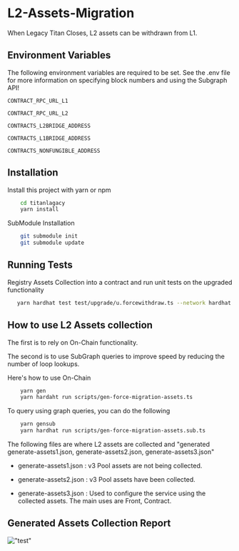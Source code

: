 # L2-Assets-Migration

When Legacy Titan Closes, L2 assets can be withdrawn from L1.

## Environment Variables

The following environment variables are required to be set. See the .env file for more information on specifying block numbers and using the Subgraph API!

`CONTRACT_RPC_URL_L1` 

`CONTRACT_RPC_URL_L2` 

`CONTRACTS_L2BRIDGE_ADDRESS`

`CONTRACTS_L1BRIDGE_ADDRESS`

`CONTRACTS_NONFUNGIBLE_ADDRESS`

## Installation

Install this project with yarn or npm

```bash
    cd titanlagacy
    yarn install 
```
SubModule Installation
```bash
    git submodule init
    git submodule update
```

## Running Tests  
Registry Assets Collection into a contract and run unit tests on the upgraded functionality

```bash 
   yarn hardhat test test/upgrade/u.forcewithdraw.ts --network hardhat
```
    
## How to use L2 Assets collection

The first is to rely on On-Chain functionality.

The second is to use SubGraph queries to improve speed by reducing the number of loop lookups.

Here's how to use On-Chain
```bash
    yarn gen
    yarn hardaht run scripts/gen-force-migration-assets.ts
```

To query using graph queries, you can do the following 
```bash
    yarn gensub
    yarn hardhat run scripts/gen-force-migration-assets.sub.ts
```
The following files are where L2 assets are collected and "generated 
generate-assets1.json, generate-assets2.json, generate-assets3.json"

- generate-assets1.json : v3 Pool assets are not being collected. 

- generate-assets2.json : v3 Pool assets have been collected.

- generate-assets3.json : Used to configure the service using the collected assets.  The main uses are Front, Contract. 


## Generated Assets Collection Report
!["test"](https://github.com/tokamak-network/L2-Assets-Migration/blob/dev/gernated_example.png)


